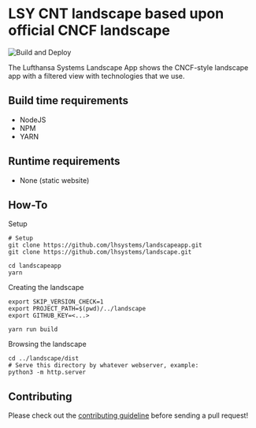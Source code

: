 # LSY CNT landscape based upon official CNCF landscape

![Build and Deploy](https://github.com/lhsystems/landscape/workflows/Build%20and%20Deploy/badge.svg?branch=master)

The Lufthansa Systems Landscape App shows the CNCF-style landscape app with a filtered view with technologies that we use.

## Build time requirements

* NodeJS
* NPM
* YARN

## Runtime requirements

* None (static website)

## How-To

Setup
```
# Setup
git clone https://github.com/lhsystems/landscapeapp.git
git clone https://github.com/lhsystems/landscape.git

cd landscapeapp
yarn
```

Creating the landscape
```
export SKIP_VERSION_CHECK=1
export PROJECT_PATH=$(pwd)/../landscape
export GITHUB_KEY=<...>

yarn run build
```

Browsing the landscape
```
cd ../landscape/dist
# Serve this directory by whatever webserver, example:
python3 -m http.server
```

## Contributing

Please check out the [contributing guideline](CONTRIBUTING.md) before sending a pull request!